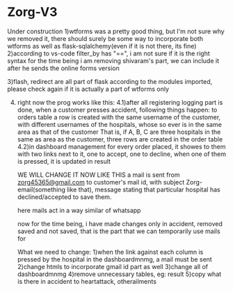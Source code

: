 # Zorg-V3
Under construction
1)wtforms was a pretty good thing, but I'm not sure why we removed it, there should surely be some way to incorporate both wtforms as well as flask-sqlalchemy(even if it is not there, its fine)
2)according to vs-code filter_by has "==", i am not sure if it is the right syntax
for the time being i am removing shivaram's part, we can include it after he sends the online forms version

3)flash, redirect are all part of flask according to the modules imported, please check again if it is actually a part of wtforms only

4) right now the prog works like this:
    4.1)after all registering logging part is done, when a customer presses accident,
    following things happen:
        to orders table a row is created with the same username of the customer, with different usernames of the hospitals, whose so ever is in the same area as that of the customer
        That is, if A, B, C are three hospitals in the same as area as the customer, three rows are created in the order table
    4.2)in dashboard management for every order placed, it showes to them with two links next to it, one to accept, one to decline, when one of them is pressed, it is updated in result 

    WE WILL CHANGE IT NOW LIKE THIS
    a mail is sent from zorg45365@gmail.com to customer's mail id, with subject Zorg-email(something like that), message stating that particular hospital has declined/accepted to save them.

     here mails act in a way similar of whatsapp

    now for the time being, i have made changes only in accident, removed saved and not saved, that is the part that we can temporarily use mails for

    What we need to change:
     1)when the link against each column is pressed by the hospital in the dashboardmnmg, a mail must be sent
     2)change htmls to incorporate gmail id part as well
     3)change all of dashboardmnmg
     4)remove unnecessary tables, eg: result
     5)copy what is there in accident to heartattack, otherailments